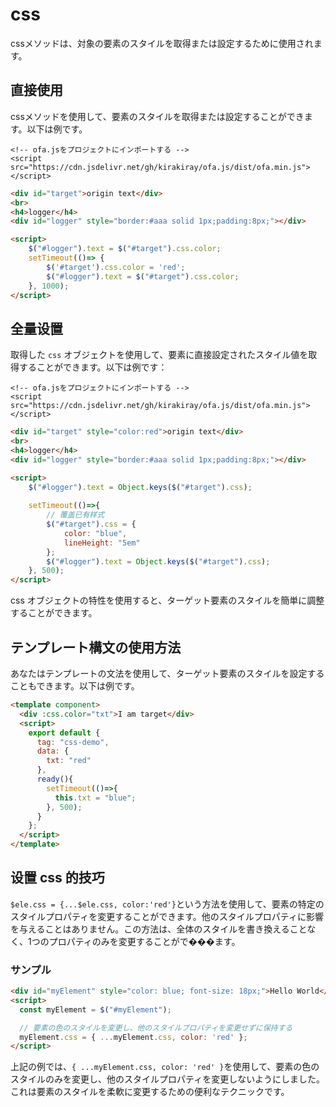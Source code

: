 # css

cssメソッドは、対象の要素のスタイルを取得または設定するために使用されます。

## 直接使用

cssメソッドを使用して、要素のスタイルを取得または設定することができます。以下は例です。

<html-viewer>

```
<!-- ofa.jsをプロジェクトにインポートする -->
<script src="https://cdn.jsdelivr.net/gh/kirakiray/ofa.js/dist/ofa.min.js"></script>
```

```html
<div id="target">origin text</div>
<br>
<h4>logger</h4>
<div id="logger" style="border:#aaa solid 1px;padding:8px;"></div>

<script>
    $("#logger").text = $("#target").css.color;
    setTimeout(()=> {
        $('#target').css.color = 'red';
        $("#logger").text = $("#target").css.color;
    }, 1000);
</script>
```

</html-viewer>

## 全量设置

取得した `css` オブジェクトを使用して、要素に直接設定されたスタイル値を取得することができます。以下は例です：

<html-viewer>

```
<!-- ofa.jsをプロジェクトにインポートする -->
<script src="https://cdn.jsdelivr.net/gh/kirakiray/ofa.js/dist/ofa.min.js"></script>
```

```html
<div id="target" style="color:red">origin text</div>
<br>
<h4>logger</h4>
<div id="logger" style="border:#aaa solid 1px;padding:8px;"></div>

<script>
    $("#logger").text = Object.keys($("#target").css);
   
    setTimeout(()=>{
        // 覆盖已有样式
        $("#target").css = {
            color: "blue",
            lineHeight: "5em"
        };
        $("#logger").text = Object.keys($("#target").css);
    }, 500);
</script>
```

</html-viewer>

css オブジェクトの特性を使用すると、ターゲット要素のスタイルを簡単に調整することができます。

## テンプレート構文の使用方法

あなたはテンプレートの文法を使用して、ターゲット要素のスタイルを設定することもできます。以下は例です。

<comp-viewer comp-name="css-demo">

```html
<template component>
  <div :css.color="txt">I am target</div>
  <script>
    export default {
      tag: "css-demo",
      data: {
        txt: "red"
      },
      ready(){
        setTimeout(()=>{
          this.txt = "blue";
        }, 500);
      }
    };
  </script>
</template>
```

</comp-viewer>

## 设置 css 的技巧

`$ele.css = {...$ele.css, color:'red'}`という方法を使用して、要素の特定のスタイルプロパティを変更することができます。他のスタイルプロパティに影響を与えることはありません。この方法は、全体のスタイルを書き換えることなく、1つのプロパティのみを変更することがで���ます。

### サンプル

```html
<div id="myElement" style="color: blue; font-size: 18px;">Hello World</div>
<script>
  const myElement = $("#myElement");

  // 要素の色のスタイルを変更し、他のスタイルプロパティを変更せずに保持する
  myElement.css = { ...myElement.css, color: 'red' };
</script>
```

上記の例では、`{ ...myElement.css, color: 'red' }`を使用して、要素の色のスタイルのみを変更し、他のスタイルプロパティを変更しないようにしました。これは要素のスタイルを柔軟に変更するための便利なテクニックです。